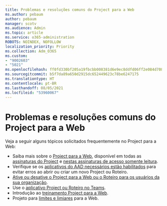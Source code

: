```yaml
---
title: Problemas e resoluções comuns do Project para a Web
ms.author: pebaum
author: pebaum
manager: scotv
ms.audience: Admin
ms.topic: article
ms.service: o365-administration
ROBOTS: NOINDEX, NOFOLLOW
localization_priority: Priority
ms.collection: Adm_O365
ms.custom:
- "9002603"
- "5021"
ms.openlocfilehash: ff0fd330bf205a19fbcbb008381d6e9ec8ddfd06ff2e084d708cffac9f16f079
ms.sourcegitcommit: b5f7da89a650d2915dc652449623c78be6247175
ms.translationtype: HT
ms.contentlocale: pt-BR
ms.lasthandoff: 08/05/2021
ms.locfileid: "53960067"
---
```

# <a name="project-for-the-web-common-issues-and-resolutions"></a>Problemas e resoluções comuns do Project para a Web

Veja a seguir alguns tópicos solicitados frequentemente no Project para a Web:

- Saiba mais sobre o [Project para a Web](https://support.microsoft.com/office/what-is-project-for-the-web-c19b2421-3c9d-4037-97c6-f66b6e1d2eb5), disponível em todas as [assinaturas do Project](https://products.office.com/project/compare-microsoft-project-management-software) e [nestas assinaturas de acesso somente leitura](https://docs.microsoft.com/project-for-the-web/office-365-user-view-access-to-project-and-roadmap).
- Verifique se os [aplicativos do AAD necessários estão habilitados](https://techcommunity.microsoft.com/t5/project-support-blog/roadmap-have-you-disabled-some-necessary-services/ba-p/815067) para evitar erros ao abrir ou criar um novo Project ou Roteiro.
- [Ative ou desative o Project para a Web ou o Roteiro para os usuários da sua organização](https://docs.microsoft.com/project-for-the-web/turn-project-for-the-web-off).
- Use o [aplicativo Project ou Roteiro no Teams](https://support.microsoft.com/office/2dc584e6-2f6c-4e2d-9008-0b3f6845eb52).
- Introdução ao [treinamento Project para a Web](https://support.office.com/article/50bf3e29-0f0d-4b7a-9d2c-7c78389b67ad).
- Projeto para [limites e limiares](https://docs.microsoft.com/project-for-the-web/project-for-the-web-limits-and-boundaries) para a Web.
